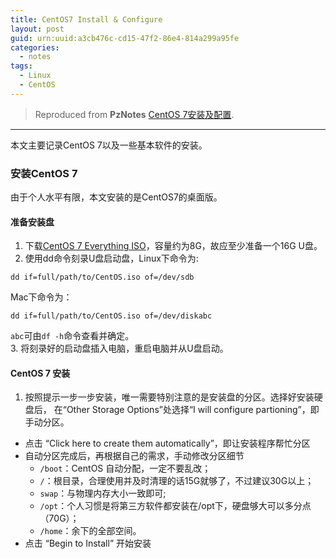 ```yaml
---
title: CentOS7 Install & Configure
layout: post
guid: urn:uuid:a3cb476c-cd15-47f2-86e4-814a299a95fe
categories:
  - notes 
tags:
  - Linux
  - CentOS
---
```



> Reproduced from **PzNotes** [CentOS 7安装及配置](https://whu-pzhang.github.io/linux-environment-for-seismology-research.html).

---

本文主要记录CentOS 7以及一些基本软件的安装。

### 安装CentOS 7
由于个人水平有限，本文安装的是CentOS7的桌面版。

#### 准备安装盘   
1. 下载[CentOS 7 Everything ISO](https://github.com/bizhishui/bizhishui.github.io)，容量约为8G，故应至少准备一个16G U盘。
2. 使用dd命令刻录U盘启动盘，Linux下命令为:   
```
dd if=full/path/to/CentOS.iso of=/dev/sdb    
```

Mac下命令为：  
```
dd if=full/path/to/CentOS.iso of=/dev/diskabc    
```

`abc`可由`df -h`命令查看并确定。  
3. 将刻录好的启动盘插入电脑，重启电脑并从U盘启动。

#### CentOS 7 安装   
1. 按照提示一步一步安装，唯一需要特别注意的是安装盘的分区。选择好安装硬盘后，
在“Other Storage Options”处选择“I will configure partioning”，即手动分区。       
- 点击 “Click here to create them automatically”，即让安装程序帮忙分区
- 自动分区完成后，再根据自己的需求，手动修改分区细节    
  - `/boot`：CentOS 自动分配，一定不要乱改；
  - `/`：根目录，合理使用并及时清理的话15G就够了，不过建议30G以上；
  - `swap`：与物理内存大小一致即可;
  - `/opt`：个人习惯是将第三方软件都安装在/opt下，硬盘够大可以多分点（70G）；
  - `/home`：余下的全部空间。
- 点击 “Begin to Install” 开始安装
